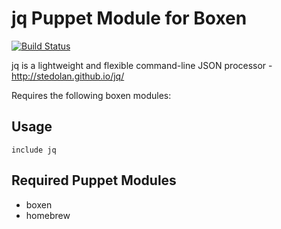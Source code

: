 # jq Puppet Module for Boxen

[![Build Status](https://travis-ci.org/jldbasa/puppet-jq.png?branch=master)](https://travis-ci.org/jldbasa/puppet-jq)

jq is a lightweight and flexible command-line JSON processor - http://stedolan.github.io/jq/

Requires the following boxen modules:

## Usage

```puppet
include jq
```

## Required Puppet Modules

* boxen
* homebrew

